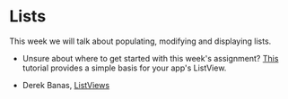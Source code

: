 # Lists

This week we will talk about populating, modifying and displaying lists.

- Unsure about where to get started with this week's assignment? [This](http://www.journaldev.com/9247/android-listview-example-tutorial) tutorial provides a simple basis for your app's ListView.

- Derek Banas, [ListViews](https://www.youtube.com/watch?v=rhj4_KBD6BQ&list=PLGLfVvz_LVvSPjWpLPFEfOCbezi6vATIh&index=5)

